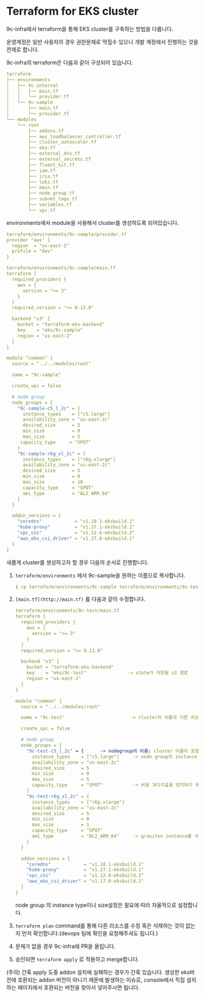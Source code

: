 # Terraform for EKS cluster

9c-infra에서 terraform을 통해 EKS cluster를 구축하는 방법을 다룹니다.

운영계정은 일반 사용자의 경우 권한문제로 막힐수 있으니 개발 계정에서 진행하는 것을 전제로 합니다.

9c-infra의 terraform은 다음과 같이 구성되어 있습니다.

```yaml
terraform
├── environments
│   ├── 9c-internal
│   │   ├── main.tf
│   │   └── provider.tf
│   └── 9c-sample
│       ├── main.tf
│       └── provider.tf
└── modules
    └── root
        ├── addons.tf
        ├── aws_loadbalancer_controller.tf
        ├── cluster_autoscaler.tf
        ├── eks.tf
        ├── external_dns.tf
        ├── external_secrets.tf
        ├── fluent_bit.tf
        ├── iam.tf
        ├── irsa.tf
        ├── loki.tf
        ├── main.tf
        ├── node_group.tf
        ├── subnet_tags.tf
        ├── variables.tf
        └── vpc.tf
```

environments에서 module을 사용해서 cluster를 생성하도록 되어있습니다.

```yaml
terraform/environments/9c-sample/provider.tf
provider "aws" {
  region  = "us-east-2"
  profile = "dev"
}
```

```yaml
terraform/environments/9c-sample/main.tf
terraform {
  required_providers {
    aws = {
      version = ">= 3"
    }
  }
  required_version = ">= 0.13.0"

  backend "s3" {
    bucket = "terraform-eks-backend"
    key    = "eks/9c-sample"
    region = "us-east-2"
  }
}

module "common" {
  source = "../../modules/root"

  name = "9c-sample"

  create_vpc = false

  # node group
  node_groups = {
    "9c-sample-c5_l_2c" = {
      instance_types    = ["c5.large"]
      availability_zone = "us-east-2c"
      desired_size      = 5
      min_size          = 0
      max_size          = 5
     capacity_type     = "SPOT"
    }
    "9c-sample-r6g_xl_2c" = {
      instance_types    = ["r6g.xlarge"]
      availability_zone = "us-east-2c"
      desired_size      = 5
      min_size          = 0
      max_size          = 10
      capacity_type     = "SPOT"
      ami_type          = "AL2_ARM_64"
    }
  }

  addon_versions = {
    "coredns"            = "v1.10.1-eksbuild.1"
    "kube-proxy"         = "v1.27.1-eksbuild.1"
    "vpc_cni"            = "v1.12.6-eksbuild.2"
    "aws_ebs_csi_driver" = "v1.17.0-eksbuild.1"
  }
}
```

새롭게 cluster를 생성하고자 할 경우 다음의 순서로 진행합니다.

1. `terraform/environments` 에서 9c-sample을 원하는 이름으로 복사합니다.
    
    ```yaml
    $ cp terraform/environments/9c-sample terraform/environments/9c-test
    ```
    
2. `[main.tf](http://main.tf)` 를 다음과 같이 수정합니다.
    
    ```yaml
    terraform/environments/9c-test/main.tf
    terraform {
      required_providers {
        aws = {
          version = ">= 3"
        }
      }
      required_version = ">= 0.13.0"
    
      backend "s3" {
        bucket = "terraform-eks-backend"
        key    = "eks/9c-test"               -> state가 저장될 s3 경로
        region = "us-east-2"
      }
    }
    
    module "common" {
      source = "../../modules/root"
    
      name = "9c-test"                        -> cluster의 이름과 다른 리소스의 prefix
    
      create_vpc = false
    
      # node group
      node_groups = {
        "9c-test-c5_l_2c" = {      -> nodegroup의 이름: cluster 이름이 포함되는 것을 권장
          instance_types    = ["c5.large"]     -> node group의 instance type
          availability_zone = "us-east-2c"
          desired_size      = 5
          min_size          = 0
          max_size          = 5
          capacity_type     = "SPOT"           -> 비용 과다지출을 방지하기 위해 권장합니다.
        }
        "9c-test-r6g_xl_2c" = {
          instance_types    = ["r6g.xlarge"]
          availability_zone = "us-east-2c"
          desired_size      = 5
          min_size          = 0
          max_size          = 1
          capacity_type     = "SPOT"
          ami_type          = "AL2_ARM_64"     -> graviton instance를 사용하는 경우
        }
      }
    
      addon_versions = {
        "coredns"            = "v1.10.1-eksbuild.1"
        "kube-proxy"         = "v1.27.1-eksbuild.1"
        "vpc_cni"            = "v1.12.6-eksbuild.2"
        "aws_ebs_csi_driver" = "v1.17.0-eksbuild.1"
      }
    }
    ```
    
    node group 의 instance type이나 size설정은 필요에 따라 자율적으로 설정합니다.
    
3. `terraform plan` command를 통해 다른 리소스를 수정 혹은 삭제하는 것이 없는지 먼저 확인합니다.(devops 팀에 확인을 요청해주셔도 됩니다.)
4. 문제가 없을 경우 9c-infra에 PR을 올립니다.
5. 승인되면 `terraform apply` 로 적용하고 merge합니다.

(주의) 간혹 apply 도중 addon 설치에 실패하는 경우가 간혹 있습니다. 생성한 eks버전에 호환되는 addon 버전이 아니기 때문에 발생하는 이슈로, console에서 직접 설치하는 페이지에서 호환되는 버전을 찾아서 넣어주시면 됩니다.
